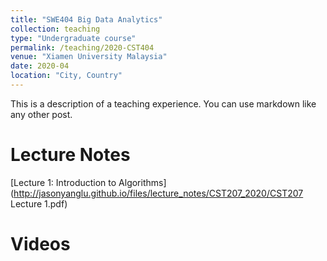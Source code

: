 ```yaml
---
title: "SWE404 Big Data Analytics"
collection: teaching
type: "Undergraduate course"
permalink: /teaching/2020-CST404
venue: "Xiamen University Malaysia"
date: 2020-04
location: "City, Country"
---
```


This is a description of a teaching experience. You can use markdown like any other post.

Lecture Notes
======

[Lecture 1: Introduction to Algorithms](http://jasonyanglu.github.io/files/lecture_notes/CST207_2020/CST207 Lecture 1.pdf)


Videos
======

